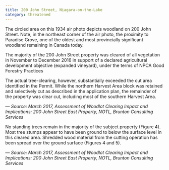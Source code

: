 ```yaml
---
title: 200 John Street, Niagara-on-the-Lake
category: threatened
---
```


The circled area on this 1934 air photo depicts woodland on 200 John Street.
Note, in the northeast corner of the air photo, the proximity to Paradise Grove, one of the oldest and most provincially significant woodland remaining in Canada today.

The majority of the 200 John Street property was cleared of all vegetation in November to December 2016 in support of a declared agricultural development objective (expanded vineyard), under the terms of NPCA Good Forestry Practices

The actual tree-clearing, however, substantially exceeded the cut area identified in the Permit. While the northern Harvest Area block was retained and selectively cut as described in the application plan, the remainder of the property was clear cut,
including most of the southern Harvest Area.

&mdash; <cite>Source: March 2017, Assessment of Woodlot Clearing Impact and Implications: 200 John Street East Property, NOTL, Brunton Consulting Services</cite>

No standing trees remain in the majority of the subject property (Figure 4). Most tree stumps appear to have been ground to below the surface level in this cleared area. Shredded wood material from the cutting operation has been spread over the ground surface (Figures 4 and 5).

&mdash; <cite>Source: March 2017, Assessment of Woodlot Clearing Impact and Implications: 200 John Street East Property, NOTL, Brunton Consulting Services</cite>